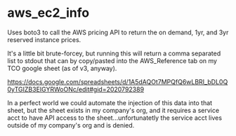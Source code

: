 # aws_ec2_info
Uses boto3 to call the AWS pricing API to return the on demand, 1yr, and 3yr reserved instance prices.

It's a little bit brute-forcey, but running this will return a comma separated list to stdout that can by copy/pasted into the AWS_Reference tab on my TCO google sheet (as of v3, anyway).

https://docs.google.com/spreadsheets/d/1A5dAQOt7MPQfQ6wLBRI_bDL0Q0yTGIZB3EIGYRWoONc/edit#gid=2020792389

In a perfect world we could automate the injection of this data into that sheet, but the sheet exists in my company's org, and it requires a service acct to have API access to the sheet...unfortunatetly the service acct lives outside of my company's org and is denied.

